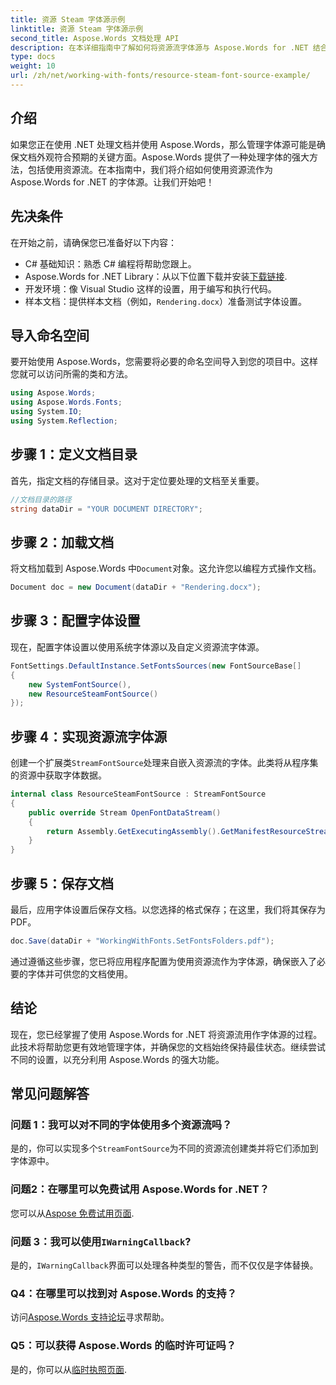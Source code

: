 ```yaml
---
title: 资源 Steam 字体源示例
linktitle: 资源 Steam 字体源示例
second_title: Aspose.Words 文档处理 API
description: 在本详细指南中了解如何将资源流字体源与 Aspose.Words for .NET 结合使用。确保您的文档每次都能正确呈现。
type: docs
weight: 10
url: /zh/net/working-with-fonts/resource-steam-font-source-example/
---
```

## 介绍

如果您正在使用 .NET 处理文档并使用 Aspose.Words，那么管理字体源可能是确保文档外观符合预期的关键方面。Aspose.Words 提供了一种处理字体的强大方法，包括使用资源流。在本指南中，我们将介绍如何使用资源流作为 Aspose.Words for .NET 的字体源。让我们开始吧！

## 先决条件

在开始之前，请确保您已准备好以下内容：

- C# 基础知识：熟悉 C# 编程将帮助您跟上。
-  Aspose.Words for .NET Library：从以下位置下载并安装[下载链接](https://releases.aspose.com/words/net/).
- 开发环境：像 Visual Studio 这样的设置，用于编写和执行代码。
- 样本文档：提供样本文档（例如，`Rendering.docx`）准备测试字体设置。

## 导入命名空间

要开始使用 Aspose.Words，您需要将必要的命名空间导入到您的项目中。这样您就可以访问所需的类和方法。

```csharp
using Aspose.Words;
using Aspose.Words.Fonts;
using System.IO;
using System.Reflection;
```

## 步骤 1：定义文档目录

首先，指定文档的存储目录。这对于定位要处理的文档至关重要。

```csharp
//文档目录的路径
string dataDir = "YOUR DOCUMENT DIRECTORY";
```

## 步骤 2：加载文档

将文档加载到 Aspose.Words 中`Document`对象。这允许您以编程方式操作文档。

```csharp
Document doc = new Document(dataDir + "Rendering.docx");
```

## 步骤 3：配置字体设置

现在，配置字体设置以使用系统字体源以及自定义资源流字体源。

```csharp
FontSettings.DefaultInstance.SetFontsSources(new FontSourceBase[]
{
    new SystemFontSource(),
    new ResourceSteamFontSource()
});
```

## 步骤 4：实现资源流字体源

创建一个扩展类`StreamFontSource`处理来自嵌入资源流的字体。此类将从程序集的资源中获取字体数据。

```csharp
internal class ResourceSteamFontSource : StreamFontSource
{
    public override Stream OpenFontDataStream()
    {
        return Assembly.GetExecutingAssembly().GetManifestResourceStream("resourceName");
    }
}
```

## 步骤 5：保存文档

最后，应用字体设置后保存文档。以您选择的格式保存；在这里，我们将其保存为 PDF。

```csharp
doc.Save(dataDir + "WorkingWithFonts.SetFontsFolders.pdf");
```

通过遵循这些步骤，您已将应用程序配置为使用资源流作为字体源，确保嵌入了必要的字体并可供您的文档使用。

## 结论

现在，您已经掌握了使用 Aspose.Words for .NET 将资源流用作字体源的过程。此技术将帮助您更有效地管理字体，并确保您的文档始终保持最佳状态。继续尝试不同的设置，以充分利用 Aspose.Words 的强大功能。

## 常见问题解答

### 问题 1：我可以对不同的字体使用多个资源流吗？

是的，你可以实现多个`StreamFontSource`为不同的资源流创建类并将它们添加到字体源中。

### 问题2：在哪里可以免费试用 Aspose.Words for .NET？

您可以从[Aspose 免费试用页面](https://releases.aspose.com/).

### 问题 3：我可以使用`IWarningCallback`?

是的，`IWarningCallback`界面可以处理各种类型的警告，而不仅仅是字体替换。

### Q4：在哪里可以找到对 Aspose.Words 的支持？

访问[Aspose.Words 支持论坛](https://forum.aspose.com/c/words/8)寻求帮助。

### Q5：可以获得 Aspose.Words 的临时许可证吗？

是的，你可以从[临时执照页面](https://purchase.aspose.com/temporary-license/).

